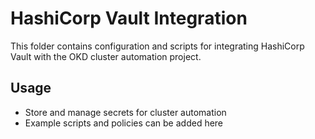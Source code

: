 # HashiCorp Vault Integration

This folder contains configuration and scripts for integrating HashiCorp Vault with the OKD cluster automation project.

## Usage

- Store and manage secrets for cluster automation
- Example scripts and policies can be added here
